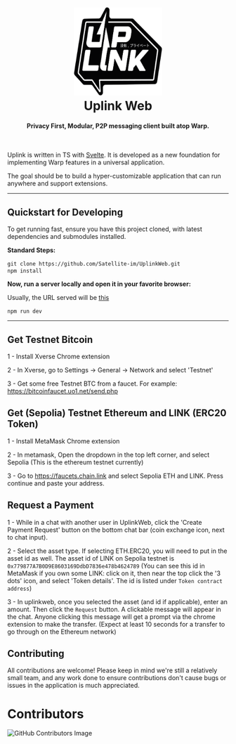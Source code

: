 <h1 align="center">
  <img src="static/logo.png" width=200 height=200/><br>
  Uplink Web
</h1>

<h4 align="center">Privacy First, Modular, P2P messaging client built atop Warp.</h4>

<br/>

Uplink is written in TS with [Svelte](https://svelte.dev/). It is developed as a new foundation for implementing Warp features in a universal application.

The goal should be to build a hyper-customizable application that can run anywhere and support extensions.

---

## Quickstart for Developing

To get running fast, ensure you have this project cloned, with latest dependencies and submodules installed.

**Standard Steps:**

```
git clone https://github.com/Satellite-im/UplinkWeb.git
npm install
```

**Now, run a server locally and open it in your favorite browser:**

Usually, the URL served will be [this](http://localhost:5173/)

```
npm run dev
```

---

## Get Testnet Bitcoin

1 - Install Xverse Chrome extension

2 - In Xverse, go to Settings -> General -> Network and select 'Testnet'

3 - Get some free Testnet BTC from a faucet. For example: https://bitcoinfaucet.uo1.net/send.php

## Get (Sepolia) Testnet Ethereum and LINK (ERC20 Token)

1 - Install MetaMask Chrome extension

2 - In metamask, Open the dropdown in the top left corner, and select Sepolia (This is the ethereum testnet currently)

3 - Go to https://faucets.chain.link and select Sepolia ETH and LINK. Press continue and paste your address.

## Request a Payment

1 - While in a chat with another user in UplinkWeb, click the 'Create Payment Request' button on the bottom chat bar (coin exchange icon, next to chat input).

2 - Select the asset type. If selecting ETH.ERC20, you will need to put in the asset id as well. The asset id of LINK on Sepolia testnet is `0x779877A7B0D9E8603169DdbD7836e478b4624789` (You can see this id in MetaMask if you own some LINK: click on it, then near the top click the '3 dots' icon, and select 'Token details'. The id is listed under `Token contract address`)

3 - In uplinkweb, once you selected the asset (and id if applicable), enter an amount. Then click the `Request` button. A clickable message will appear in the chat. Anyone clicking this message will get a prompt via the chrome extension to make the transfer. (Expect at least 10 seconds for a transfer to go through on the Ethereum network)

## Contributing

All contributions are welcome! Please keep in mind we're still a relatively small team, and any work done to ensure contributions don't cause bugs or issues in the application is much appreciated.

# Contributors

![GitHub Contributors Image](https://contrib.rocks/image?repo=Satellite-im/UplinkWeb)

